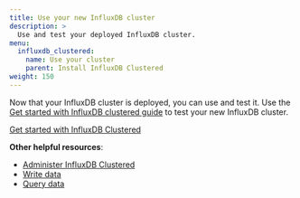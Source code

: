 ```yaml
---
title: Use your new InfluxDB cluster
description: >
  Use and test your deployed InfluxDB cluster.
menu:
  influxdb_clustered:
    name: Use your cluster
    parent: Install InfluxDB Clustered
weight: 150
---
```


Now that your InfluxDB cluster is deployed, you can use and test it.
Use the
[Get started with InfluxDB clustered guide](/influxdb/clustered/get-started/setup/)
to test your new InfluxDB cluster.

<a class="btn" href="/influxdb/clustered/get-started/setup/">Get started with InfluxDB Clustered</a>

**Other helpful resources**:

- [Administer InfluxDB Clustered](/influxdb/clustered/admin/)
- [Write data](/influxdb/clustered/write-data/)
- [Query data](/influxdb/clustered/query-data/)
